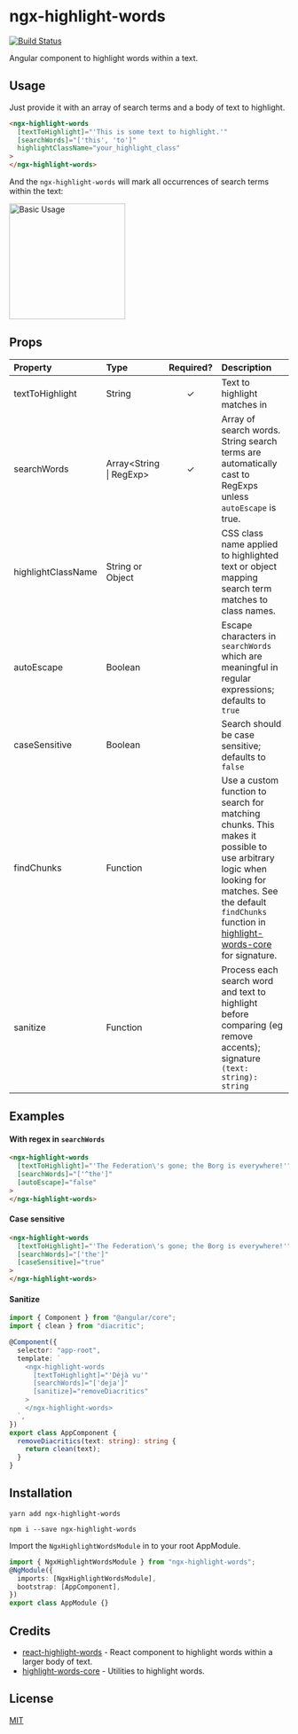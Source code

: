 # ngx-highlight-words

[![Build Status](https://travis-ci.org/artiebits/ngx-highlight-words.svg?branch=master)](https://travis-ci.org/artiebits/ngx-highlight-words)

Angular component to highlight words within a text.

## Usage

Just provide it with an array of search terms and a body of text to highlight.

```html
<ngx-highlight-words
  [textToHighlight]="'This is some text to highlight.'"
  [searchWords]="['this', 'to']"
  highlightClassName="your_highlight_class"
>
</ngx-highlight-words>
```

And the `ngx-highlight-words` will mark all occurrences of search terms within the text:

<img
  src="https://dl.dropboxusercontent.com/s/0eljrgp0ylu6j93/basic-usage.png"
  alt="Basic Usage"
  width="209"
/>

## Props

| Property           | Type                        | Required? | Description                                                                                                                                                                                                                                                  |
| :----------------- | :-------------------------- | :-------: | :----------------------------------------------------------------------------------------------------------------------------------------------------------------------------------------------------------------------------------------------------------- |
| textToHighlight    | String                      |     ✓     | Text to highlight matches in                                                                                                                                                                                                                                 |
| searchWords        | Array<String &#124; RegExp> |     ✓     | Array of search words. String search terms are automatically cast to RegExps unless `autoEscape` is true.                                                                                                                                                    |
| highlightClassName | String or Object            |           | CSS class name applied to highlighted text or object mapping search term matches to class names.                                                                                                                                                             |
| autoEscape         | Boolean                     |           | Escape characters in `searchWords` which are meaningful in regular expressions; defaults to `true`                                                                                                                                                           |
| caseSensitive      | Boolean                     |           | Search should be case sensitive; defaults to `false`                                                                                                                                                                                                         |
| findChunks         | Function                    |           | Use a custom function to search for matching chunks. This makes it possible to use arbitrary logic when looking for matches. See the default `findChunks` function in [highlight-words-core](https://github.com/bvaughn/highlight-words-core) for signature. |
| sanitize           | Function                    |           | Process each search word and text to highlight before comparing (eg remove accents); signature `(text: string): string`                                                                                                                                      |

## Examples

#### With regex in `searchWords`

```html
<ngx-highlight-words
  [textToHighlight]="'The Federation\'s gone; the Borg is everywhere!'"
  [searchWords]="['^the']"
  [autoEscape]="false"
>
</ngx-highlight-words>
```

#### Case sensitive

```html
<ngx-highlight-words
  [textToHighlight]="'The Federation\'s gone; the Borg is everywhere!'"
  [searchWords]="['the']"
  [caseSensitive]="true"
>
</ngx-highlight-words>
```

#### Sanitize

```typescript
import { Component } from "@angular/core";
import { clean } from "diacritic";

@Component({
  selector: "app-root",
  template: `
    <ngx-highlight-words
      [textToHighlight]="'Déjà vu'"
      [searchWords]="['deja']"
      [sanitize]="removeDiacritics"
    >
    </ngx-highlight-words>
  `,
})
export class AppComponent {
  removeDiacritics(text: string): string {
    return clean(text);
  }
}
```

## Installation

```shell script
yarn add ngx-highlight-words
```

```shell script
npm i --save ngx-highlight-words
```

Import the `NgxHighlightWordsModule` in to your root AppModule.

```typescript
import { NgxHighlightWordsModule } from "ngx-highlight-words";
@NgModule({
  imports: [NgxHighlightWordsModule],
  bootstrap: [AppComponent],
})
export class AppModule {}
```

## Credits

- [react-highlight-words](https://github.com/bvaughn/react-highlight-words) - React component to highlight words within a larger body of text.
- [highlight-words-core](https://github.com/bvaughn/highlight-words-core) - Utilities to highlight words.

## License

[MIT](/LICENSE)
